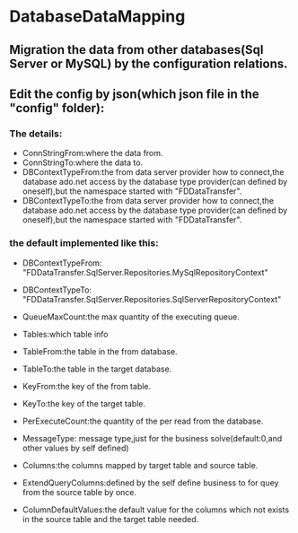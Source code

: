 # DatabaseDataMapping
Migration the data from other databases(Sql Server or MySQL) by the configuration relations.
---
Edit the config by json(which json file in the "config" folder):
---------------------------------------------------------------
### The details:
* ConnStringFrom:where the data from.
* ConnStringTo:where the data to.
* DBContextTypeFrom:the from data server provider how to connect,the database ado.net access by the database type provider(can defined by oneself),but the namespace started with "FDDataTransfer".
* DBContextTypeTo:the from data server provider how to connect,the database ado.net access by the database type provider(can defined by oneself),but the namespace started with "FDDataTransfer".
### the default implemented like this:
* DBContextTypeFrom: "FDDataTransfer.SqlServer.Repositories.MySqlRepositoryContext"
* DBContextTypeTo: "FDDataTransfer.SqlServer.Repositories.SqlServerRepositoryContext"

* QueueMaxCount:the max quantity of the executing queue.
* Tables:which table info
* TableFrom:the table in the from database.
* TableTo:the table in the target database.
* KeyFrom:the key of the from table.
* KeyTo:the key of the target table.
* PerExecuteCount:the quantity of the per read from the database.
* MessageType: message type,just for the business solve(default:0,and other values by self defined)
* Columns:the columns mapped by target table and source table.
* ExtendQueryColumns:defined by the self define business to for quey from the source table by once.
* ColumnDefaultValues:the default value for the columns which not exists in the source table and the target table needed.
